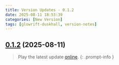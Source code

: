```yaml
---
title: Version Updates - 0.1.2
date: 2025-08-11 18:53:39
categories: [New Version]
tags: [glowrift-duskhall, version-notes]
---
```



## [0.1.2](https://github.com/felfhenor/glowrift-duskhall/compare/v0.1.1...v0.1.2) (2025-08-11)





> Play the latest update [online](https://glowriftduskhall.felfhenor.com).
{: .prompt-info }
